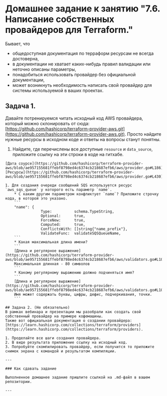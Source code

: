 # Домашнее задание к занятию "7.6. Написание собственных провайдеров для Terraform."

Бывает, что 
* общедоступная документация по терраформ ресурсам не всегда достоверна,
* в документации не хватает каких-нибудь правил валидации или неточно описаны параметры,
* понадобиться использовать провайдер без официальной документации,
* может возникнуть необходимость написать свой провайдер для системы используемой в ваших проектах.   

## Задача 1. 
Давайте потренируемся читать исходный код AWS провайдера, который можно склонировать от сюда: 
[https://github.com/hashicorp/terraform-provider-aws.git](https://github.com/hashicorp/terraform-provider-aws.git).
Просто найдите нужные ресурсы в исходном коде и ответы на вопросы станут понятны.  


1. Найдите, где перечислены все доступные `resource` и `data_source`, приложите ссылку на эти строки в коде на 
гитхабе.   
```
[Дата соурсе](https://github.com/hashicorp/terraform-provider-aws/blob/ae957155681ffebf8798ed4c6374cb218687efb6/aws/provider.go#L186)
[Ресурсы](https://github.com/hashicorp/terraform-provider-aws/blob/ae957155681ffebf8798ed4c6374cb218687efb6/aws/provider.go#L430)

1. Для создания очереди сообщений SQS используется ресурс `aws_sqs_queue` у которого есть параметр `name`. 
    * С каким другим параметром конфликтует `name`? Приложите строчку кода, в которой это указано.
    ```
    "name": {
				Type:          schema.TypeString,
				Optional:      true,
				ForceNew:      true,
				Computed:      true,
				ConflictsWith: []string{"name_prefix"},
				ValidateFunc:  validateSQSQueueName,
    ```
    * Какая максимальная длина имени? 
    ```
    [Длина и регулярное выражение](https://github.com/hashicorp/terraform-provider-aws/blob/ae957155681ffebf8798ed4c6374cb218687efb6/aws/validators.go#L1035)
    Максимальная длинная - 80 символов
    ```
    * Какому регулярному выражению должно подчиняться имя? 
    ```
    [Длина и регулярное выражение](https://github.com/hashicorp/terraform-provider-aws/blob/ae957155681ffebf8798ed4c6374cb218687efb6/aws/validators.go#L1035)
    Имя может содержать буквы, цифры, дефис, подчеркивания, точки.
    ```
    
## Задача 2. (Не обязательно) 
В рамках вебинара и презентации мы разобрали как создать свой собственный провайдер на примере кофемашины. 
Также вот официальная документация о создании провайдера: 
[https://learn.hashicorp.com/collections/terraform/providers](https://learn.hashicorp.com/collections/terraform/providers).

1. Проделайте все шаги создания провайдера.
2. В виде результата приложение ссылку на исходный код.
3. Попробуйте скомпилировать провайдер, если получится то приложите снимок экрана с командой и результатом компиляции.   

---

### Как cдавать задание

Выполненное домашнее задание пришлите ссылкой на .md-файл в вашем репозитории.

---
